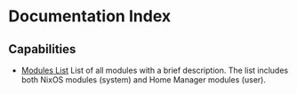 # Documentation Index

## Capabilities

- [Modules List](https://github.com/matteocavestri/nixos-config/blob/main/docs/markdown/modules/modules-list.md)
  List of all modules with a brief description. The list includes both NixOS modules (system) and Home Manager modules (user).

